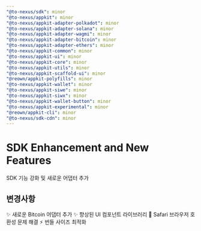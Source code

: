 ```yaml
---
"@to-nexus/sdk": minor
"@to-nexus/appkit": minor
"@to-nexus/appkit-adapter-polkadot": minor
"@to-nexus/appkit-adapter-solana": minor
"@to-nexus/appkit-adapter-wagmi": minor
"@to-nexus/appkit-adapter-bitcoin": minor
"@to-nexus/appkit-adapter-ethers": minor
"@to-nexus/appkit-common": minor
"@to-nexus/appkit-ui": minor
"@to-nexus/appkit-core": minor
"@to-nexus/appkit-utils": minor
"@to-nexus/appkit-scaffold-ui": minor
"@reown/appkit-polyfills": minor
"@to-nexus/appkit-wallet": minor
"@to-nexus/appkit-siwe": minor
"@to-nexus/appkit-siwx": minor
"@to-nexus/appkit-wallet-button": minor
"@to-nexus/appkit-experimental": minor
"@reown/appkit-cli": minor
"@to-nexus/sdk-cdn": minor
---
```


# SDK Enhancement and New Features

SDK 기능 강화 및 새로운 어댑터 추가

## 변경사항

✨ 새로운 Bitcoin 어댑터 추가
✨ 향상된 UI 컴포넌트 라이브러리
🐛 Safari 브라우저 호환성 문제 해결
⚡ 번들 사이즈 최적화
